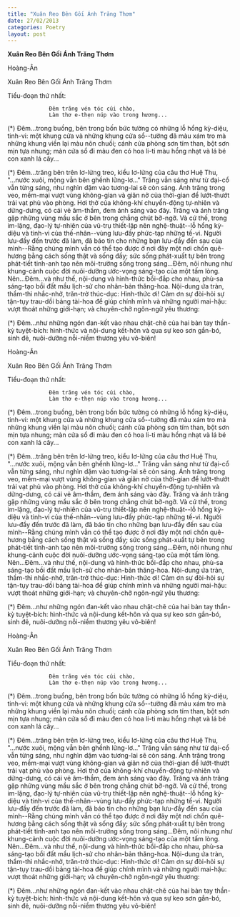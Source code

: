 ```yaml
---
title: "Xuân Reo Bên Gối Ánh Trăng Thơm"
date: 27/02/2013
categories: Poetry
layout: post
---
```


**Xuân Reo Bên Gối Ánh Trăng Thơm**

Hoàng-Ân

Xuân Reo Bên Gối Ánh Trăng Thơm


Tiểu-đoạn thứ nhất:

                 Đêm trăng vén tóc cúi chào,
                 Làm thơ e-thẹn núp vào trong hương...

(*) Đêm...trong buồng, bên trong bốn bức tường có những lỗ hổng kỳ-diệu, tinh-vi: một khung cửa và những khung cửa sổ--tường đã màu xám tro mà những khung viền lại màu nõn chuối; cánh cửa phòng sơn tím than, bột sơn mịn tựa nhung; màn cửa sổ đi màu đen có hoa li-ti màu hồng nhạt và lá bé con xanh lá cây...

(*) Đêm...trăng bên trên lơ-lửng treo, kiểu lơ-lửng của câu thơ Huệ Thu, "...nước xuôi, mộng vẫn bên ghềnh lửng-lơ..." Trăng vẫn sáng như từ đại-cổ vẫn từng sáng, như nghìn dặm vào tương-lai sẽ còn sáng. Ánh trăng trong veo, mềm-mại vượt vùng không-gian và giãn nở của thời-gian để lướt-thướt trải vạt phủ vào phòng. Hơi thở của không-khí chuyển-động tự-nhiên và dửng-dưng, có cái vẻ âm-thầm, đem ánh sáng vào đây. Trăng và ánh trăng gặp những vùng mầu sắc ở bên trong chẳng chút bỡ-ngỡ. Và cứ thế, trong im-lặng, đạo-lý tự-nhiên của vũ-trụ thiết-lập nên nghệ-thuật--lỗ hổng kỳ-diệu và tinh-vi của thế-nhân--vùng lưu-đầy phức-tạp những tế-vi. Người lưu-đầy đến trước đã làm, đã báo tin cho những bạn lưu-đầy đến sau của mình--Rằng chúng mình vẫn có thể tạo được ở nơi đây một nơi chốn quê-hương bằng cách sống thật và sống đầy; sức sống phát-xuất tự bên trong phát-tiết tinh-anh tạo nên môi-trường sống trong sáng...Đêm, nôi nhung như khung-cảnh cuộc đời nuôi-dưỡng ước-vọng sáng-tạo của một tấm lòng.  Nên...Đêm...và như thế, nội-dung và hình-thức bồi-đắp cho nhau, phù-sa sáng-tạo bồi đất mầu lịch-sử cho nhân-bản thăng-hoa. Nội-dung ứa tràn, thầm-thì nhắc-nhở, trăn-trở thúc-dục: Hình-thức ơi! Cảm ơn sự đòi-hỏi sự tận-tụy trau-dồi bảng tài-hoa để giúp chính mình và những người mai-hậu: vượt thoát những giới-hạn; và chuyên-chở ngôn-ngữ yêu thương:

(*) Đêm...như những ngón đan-kết vào nhau chặt-chẽ của hai bàn tay thần-kỳ tuyệt-bích: hình-thức và nội-dung kết-hôn và qua sự keo sơn gắn-bó, sinh đẻ, nuôi-dưỡng nỗi-niềm thương yêu vô-biên!

Hoàng-Ân

Xuân Reo Bên Gối Ánh Trăng Thơm


Tiểu-đoạn thứ nhất:

                 Đêm trăng vén tóc cúi chào,
                 Làm thơ e-thẹn núp vào trong hương...

(*) Đêm...trong buồng, bên trong bốn bức tường có những lỗ hổng kỳ-diệu, tinh-vi: một khung cửa và những khung cửa sổ--tường đã màu xám tro mà những khung viền lại màu nõn chuối; cánh cửa phòng sơn tím than, bột sơn mịn tựa nhung; màn cửa sổ đi màu đen có hoa li-ti màu hồng nhạt và lá bé con xanh lá cây...

(*) Đêm...trăng bên trên lơ-lửng treo, kiểu lơ-lửng của câu thơ Huệ Thu, "...nước xuôi, mộng vẫn bên ghềnh lửng-lơ..." Trăng vẫn sáng như từ đại-cổ vẫn từng sáng, như nghìn dặm vào tương-lai sẽ còn sáng. Ánh trăng trong veo, mềm-mại vượt vùng không-gian và giãn nở của thời-gian để lướt-thướt trải vạt phủ vào phòng. Hơi thở của không-khí chuyển-động tự-nhiên và dửng-dưng, có cái vẻ âm-thầm, đem ánh sáng vào đây. Trăng và ánh trăng gặp những vùng mầu sắc ở bên trong chẳng chút bỡ-ngỡ. Và cứ thế, trong im-lặng, đạo-lý tự-nhiên của vũ-trụ thiết-lập nên nghệ-thuật--lỗ hổng kỳ-diệu và tinh-vi của thế-nhân--vùng lưu-đầy phức-tạp những tế-vi. Người lưu-đầy đến trước đã làm, đã báo tin cho những bạn lưu-đầy đến sau của mình--Rằng chúng mình vẫn có thể tạo được ở nơi đây một nơi chốn quê-hương bằng cách sống thật và sống đầy; sức sống phát-xuất tự bên trong phát-tiết tinh-anh tạo nên môi-trường sống trong sáng...Đêm, nôi nhung như khung-cảnh cuộc đời nuôi-dưỡng ước-vọng sáng-tạo của một tấm lòng.  Nên...Đêm...và như thế, nội-dung và hình-thức bồi-đắp cho nhau, phù-sa sáng-tạo bồi đất mầu lịch-sử cho nhân-bản thăng-hoa. Nội-dung ứa tràn, thầm-thì nhắc-nhở, trăn-trở thúc-dục: Hình-thức ơi! Cảm ơn sự đòi-hỏi sự tận-tụy trau-dồi bảng tài-hoa để giúp chính mình và những người mai-hậu: vượt thoát những giới-hạn; và chuyên-chở ngôn-ngữ yêu thương:

(*) Đêm...như những ngón đan-kết vào nhau chặt-chẽ của hai bàn tay thần-kỳ tuyệt-bích: hình-thức và nội-dung kết-hôn và qua sự keo sơn gắn-bó, sinh đẻ, nuôi-dưỡng nỗi-niềm thương yêu vô-biên!

Hoàng-Ân

Xuân Reo Bên Gối Ánh Trăng Thơm


Tiểu-đoạn thứ nhất:

                 Đêm trăng vén tóc cúi chào,
                 Làm thơ e-thẹn núp vào trong hương...

(*) Đêm...trong buồng, bên trong bốn bức tường có những lỗ hổng kỳ-diệu, tinh-vi: một khung cửa và những khung cửa sổ--tường đã màu xám tro mà những khung viền lại màu nõn chuối; cánh cửa phòng sơn tím than, bột sơn mịn tựa nhung; màn cửa sổ đi màu đen có hoa li-ti màu hồng nhạt và lá bé con xanh lá cây...

(*) Đêm...trăng bên trên lơ-lửng treo, kiểu lơ-lửng của câu thơ Huệ Thu, "...nước xuôi, mộng vẫn bên ghềnh lửng-lơ..." Trăng vẫn sáng như từ đại-cổ vẫn từng sáng, như nghìn dặm vào tương-lai sẽ còn sáng. Ánh trăng trong veo, mềm-mại vượt vùng không-gian và giãn nở của thời-gian để lướt-thướt trải vạt phủ vào phòng. Hơi thở của không-khí chuyển-động tự-nhiên và dửng-dưng, có cái vẻ âm-thầm, đem ánh sáng vào đây. Trăng và ánh trăng gặp những vùng mầu sắc ở bên trong chẳng chút bỡ-ngỡ. Và cứ thế, trong im-lặng, đạo-lý tự-nhiên của vũ-trụ thiết-lập nên nghệ-thuật--lỗ hổng kỳ-diệu và tinh-vi của thế-nhân--vùng lưu-đầy phức-tạp những tế-vi. Người lưu-đầy đến trước đã làm, đã báo tin cho những bạn lưu-đầy đến sau của mình--Rằng chúng mình vẫn có thể tạo được ở nơi đây một nơi chốn quê-hương bằng cách sống thật và sống đầy; sức sống phát-xuất tự bên trong phát-tiết tinh-anh tạo nên môi-trường sống trong sáng...Đêm, nôi nhung như khung-cảnh cuộc đời nuôi-dưỡng ước-vọng sáng-tạo của một tấm lòng.  Nên...Đêm...và như thế, nội-dung và hình-thức bồi-đắp cho nhau, phù-sa sáng-tạo bồi đất mầu lịch-sử cho nhân-bản thăng-hoa. Nội-dung ứa tràn, thầm-thì nhắc-nhở, trăn-trở thúc-dục: Hình-thức ơi! Cảm ơn sự đòi-hỏi sự tận-tụy trau-dồi bảng tài-hoa để giúp chính mình và những người mai-hậu: vượt thoát những giới-hạn; và chuyên-chở ngôn-ngữ yêu thương:

(*) Đêm...như những ngón đan-kết vào nhau chặt-chẽ của hai bàn tay thần-kỳ tuyệt-bích: hình-thức và nội-dung kết-hôn và qua sự keo sơn gắn-bó, sinh đẻ, nuôi-dưỡng nỗi-niềm thương yêu vô-biên!
